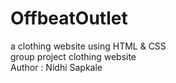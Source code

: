# OffbeatOutlet
a clothing website using HTML &amp; CSS
<br>group project clothing website
<br>Author : Nidhi Sapkale
